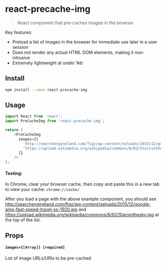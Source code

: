react-precache-img
================

> React component that pre-caches images in the browser

Key features:

- Preload a list of images in the browser for immediate use later in a user session
- Does not render any actual HTML DOM elements, making it non-intrusive
- Extremely lightweight at under 1kb

Install
-------

```bash
npm install --save react-precache-img
```

Usage
-------

```js
import React from 'react';
import PreCacheImg from 'react-precache-img';

return (
    <PreCacheImg
      images={[
        'http://searchengineland.com/figz/wp-content/seloads/2015/12/google-amp-fast-speed-travel-ss-1920.jpg',
        'https://upload.wikimedia.org/wikipedia/commons/6/62/Starsinthesky.jpg'
      ]}
    />
);
```
#### Testing:
In Chrome, clear your browser cache, then copy and paste this in a new tab to view your cache: `chrome://cache/`

After you load a page with the above example component, you should see http://searchengineland.com/figz/wp-content/seloads/2015/12/google-amp-fast-speed-travel-ss-1920.jpg and https://upload.wikimedia.org/wikipedia/commons/6/62/Starsinthesky.jpg at the top of the list.

Props
---
#### `images={[Array]} [required]`

List of image URLs/URIs to be pre-cached
